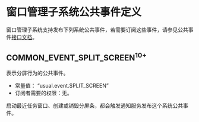 # 窗口管理子系统公共事件定义
窗口管理子系统支持发布下列系统公共事件，若需要订阅这些事件，请参见公共事件[接口文档](../js-apis-commonEventManager.md)。

## COMMON_EVENT_SPLIT_SCREEN<sup>10+</sup>
表示分屏行为的公共事件。

- 常量值： “usual.event.SPLIT_SCREEN”
- 订阅者需要的权限：无。

启动最近任务窗口、创建或销毁分屏条，都会触发通知服务发布这个系统公共事件。

